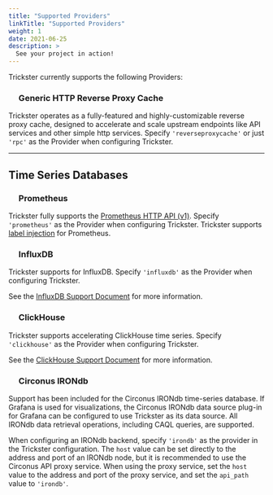 ```yaml
---
title: "Supported Providers"
linkTitle: "Supported Providers"
weight: 1
date: 2021-06-25
description: >
  See your project in action!
---
```


Trickster currently supports the following Providers:

### <img src="./images/logos/trickster-logo.svg" width=16 /> Generic HTTP Reverse Proxy Cache

Trickster operates as a fully-featured and highly-customizable reverse proxy cache, designed to accelerate and scale upstream endpoints like API services and other simple http services. Specify `'reverseproxycache'` or just `'rpc'` as the Provider when configuring Trickster.

---

## Time Series Databases

### <img src="./images/external/prom_logo_60.png" width=16 /> Prometheus

Trickster fully supports the [Prometheus HTTP API (v1)](https://prometheus.io/docs/prometheus/latest/querying/api/). Specify `'prometheus'` as the Provider when configuring Trickster. Trickster supports [label injection](./prometheus.md) for Prometheus.

### <img src="./images/external/influx_logo_60.png" width=16 /> InfluxDB

Trickster supports for InfluxDB. Specify `'influxdb'` as the Provider when configuring Trickster.

See the [InfluxDB Support Document](./influxdb.md) for more information.

### <img src="./images/external/clickhouse_logo.png" width=16 /> ClickHouse

Trickster supports accelerating ClickHouse time series. Specify `'clickhouse'` as the Provider when configuring Trickster.

See the [ClickHouse Support Document](./clickhouse.md) for more information.

### <img src="./images/external/irondb_logo_60.png" width=16 /> Circonus IRONdb

Support has been included for the Circonus IRONdb time-series database. If Grafana is used for visualizations, the Circonus IRONdb data source plug-in for Grafana can be configured to use Trickster as its data source. All IRONdb data retrieval operations, including CAQL queries, are supported.

When configuring an IRONdb backend, specify `'irondb'` as the provider in the Trickster configuration. The `host` value can be set directly to the address and port of an IRONdb node, but it is recommended to use the Circonus API proxy service. When using the proxy service, set the `host` value to the address and port of the proxy service, and set the `api_path` value to `'irondb'`.
